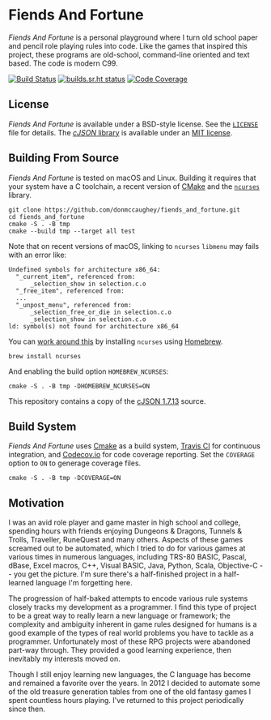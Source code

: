 # Fiends And Fortune

_Fiends And Fortune_ is a personal playground where I turn old school paper and
pencil role playing rules into code.  Like the games that inspired this
project, these programs are old-school, command-line oriented and text based.
The code is modern C99.

[![Build Status][11]][12] [![builds.sr.ht status][13]][14] [![Code Coverage][15]][16]

[11]: https://travis-ci.org/donmccaughey/fiends_and_fortune.svg?branch=master
[12]: https://travis-ci.org/donmccaughey/fiends_and_fortune
[13]: https://builds.sr.ht/~donmcc/fiends_and_fortune.svg
[14]: https://builds.sr.ht/~donmcc/fiends_and_fortune?
[15]: https://codecov.io/gh/donmccaughey/fiends_and_fortune/branch/master/graph/badge.svg
[16]: https://codecov.io/gh/donmccaughey/fiends_and_fortune


## License

_Fiends And Fortune_ is available under a BSD-style license.  See the
[`LICENSE`][21] file for details.  The [_cJSON_ library][22] is available under 
an [MIT license][23].

[21]: https://github.com/donmccaughey/fiends_and_fortune/blob/master/LICENSE
[22]: https://github.com/donmccaughey/fiends_and_fortune/blob/master/libs/cJSON
[23]: https://github.com/donmccaughey/fiends_and_fortune/blob/master/libs/cJSON/LICENSE


## Building From Source

_Fiends And Fortune_ is tested on macOS and Linux.  Building it requires that
your system have a C toolchain, a recent version of [CMake][31] and the
[`ncurses`][32] library.

    git clone https://github.com/donmccaughey/fiends_and_fortune.git
    cd fiends_and_fortune
    cmake -S . -B tmp
    cmake --build tmp --target all test

Note that on recent versions of macOS, linking to `ncurses` `libmenu` may
fails with an error like:

    Undefined symbols for architecture x86_64:
      "_current_item", referenced from:
          _selection_show in selection.c.o
      "_free_item", referenced from:
      ...
      "_unpost_menu", referenced from:
          _selection_free_or_die in selection.c.o
          _selection_show in selection.c.o
    ld: symbol(s) not found for architecture x86_64

You can [work around this][33] by installing `ncurses` using [Homebrew][34].

    brew install ncurses

And enabling the build option `HOMEBREW_NCURSES`:

    cmake -S . -B tmp -DHOMEBREW_NCURSES=ON

This repository contains a copy of the [cJSON 1.7.13][35] source.

[31]: https://cmake.org
[32]: https://invisible-island.net/ncurses/
[33]: https://stackoverflow.com/questions/56622042/clang-on-macos-fails-linking-lmenu-from-ncurses
[34]: https://brew.sh
[35]: https://github.com/DaveGamble/cJSON


## Build System

_Fiends And Fortune_ uses [Cmake][41] as a build system, [Travis CI][42] for
continuous integration, and [Codecov.io][43] for code coverage reporting.
Set the `COVERAGE` option to `ON` to generage coverage files.

    cmake -S . -B tmp -DCOVERAGE=ON

[41]: https://cmake.org
[42]: https://travis-ci.org/donmccaughey/fiends_and_fortune
[43]: https://codecov.io/gh/donmccaughey/fiends_and_fortune
[44]: https://github.com/codecov/codecov-bash
[45]: https://github.com/codecov/codecov-bash/commit/8b76995ad4a95a61cecd4b049a448a402d91d197
[46]: https://github.com/codecov/codecov-bash/issues/162


## Motivation

I was an avid role player and game master in high school and college, spending
hours with friends enjoying Dungeons & Dragons, Tunnels & Trolls, Traveller,
RuneQuest and many others.  Aspects of these games screamed out to be
automated, which I tried to do for various games at various times in numerous
languages, including TRS-80 BASIC, Pascal, dBase, Excel macros, C++, Visual
BASIC, Java, Python, Scala, Objective-C -- you get the picture.  I'm sure
there's a half-finished project in a half-learned language I'm forgetting here.

The progression of half-baked attempts to encode various rule systems closely
tracks my development as a programmer.  I find this type of project to be a
great way to really learn a new language or framework; the complexity and
ambiguity inherent in game rules designed for humans is a good example of the
types of real world problems you have to tackle as a programmer.  Unfortunately
most of these RPG projects were abandoned part-way through.  They provided a
good learning experience, then inevitably my interests moved on.

Though I still enjoy learning new languages, the C language has become and
remained a favorite over the years.  In 2012 I decided to automate some of the
old treasure generation tables from one of the old fantasy games I spent
countless hours playing.  I've returned to this project periodically since
then.

